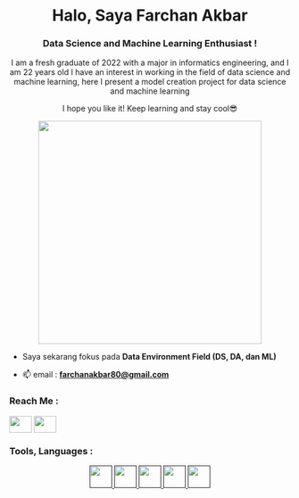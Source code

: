 <h1 align="center">Halo, Saya Farchan Akbar</h1>
<h3 align="center">Data Science and Machine Learning Enthusiast !</h3>
<p align="center">
  I am a fresh graduate of 2022 with a major in informatics engineering, and I am 22 years old
  I have an interest in working in the field of data science and machine learning, here I present a model creation project for data science and machine learning
</p>
<p align="center">
  I hope you like it! Keep learning and stay cool😎
</p>
<!-- icon gif -->
<p align = "center">
  <img align="tcenter" src="https://i.pinimg.com/originals/91/16/8b/91168b4873f6659b3e9fdfe4b89cd864.gif" width="400" />
</p>




- Saya sekarang fokus pada **Data Environment Field (DS, DA, dan ML)**

- 📫 email : **farchanakbar80@gmail.com**

<h3 align="left">Reach Me :</h3>
<p align="left">
<!-- Linkedin -->
<a href="https://www.linkedin.com/in/farchan-akbar-8768ba247/" target="blank"><img align="center" src="https://raw.githubusercontent.com/rahuldkjain/github-profile-readme-generator/master/src/images/icons/Social/linked-in-alt.svg" height="30" width="40" /></a>
<!-- Facebook -->
<a href="https://www.instagram.com/farchanakbar_/" target="blank"><img align="center" src="https://raw.githubusercontent.com/rahuldkjain/github-profile-readme-generator/c919601f7ee4d1b5a7ed75a4250601c32395c45c/src/images/icons/Social/instagram.svg" height="30" width="40" /></a>
  

<h3 align="left">Tools, Languages :</h3>
<p align="center"> 
  <!--  Jupyter  -->
  <a href="" target="_blank"><img src = "https://www.vectorlogo.zone/logos/jupyter/jupyter-icon.svg" width = "40" height = "40"/> </a>
  <!--  Python  -->
  <a href="" target="_blank"><img src = "https://raw.githubusercontent.com/rahuldkjain/github-profile-readme-generator/c919601f7ee4d1b5a7ed75a4250601c32395c45c/src/images/icons/ProgrammingLanguages/python.svg" width = "40" height = "40"/> </a>
  <!--  Scikit Learn  -->
  <a href="" target="_blank"><img src = "https://raw.githubusercontent.com/rahuldkjain/github-profile-readme-generator/c919601f7ee4d1b5a7ed75a4250601c32395c45c/src/images/icons/AIML/scikit.svg" width = "40" height = "40"/> </a>
  <!--  Tensorflow  -->
  <a href="" target="_blank"><img src = "https://raw.githubusercontent.com/rahuldkjain/github-profile-readme-generator/c919601f7ee4d1b5a7ed75a4250601c32395c45c/src/images/icons/AIML/tensorflow.svg" width = "40" height = "40"/> </a>
  <!--  Pytorch  -->
  <a href="" target="_blank"><img src = "https://raw.githubusercontent.com/rahuldkjain/github-profile-readme-generator/c919601f7ee4d1b5a7ed75a4250601c32395c45c/src/images/icons/AIML/pytorch.svg" width = "40" height = "40"/> </a>
</p>
